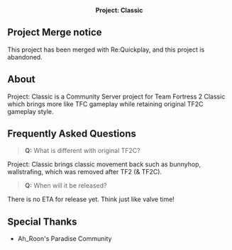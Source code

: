 <p align="center"><b>
Project: Classic
</b></p>

## Project Merge notice
This project has been merged with Re:Quickplay, and this project is abandoned.

## About

Project: Classic is a Community Server project for Team Fortress 2 Classic which brings more like TFC gameplay while retaining original TF2C gameplay style.

## Frequently Asked Questions

> **Q:** What is different with original TF2C?

Project: Classic brings classic movement back such as bunnyhop, wallstrafing, which was removed after TF2 (& TF2C).

> **Q:** When will it be released?

There is no ETA for release yet. Think just like valve time!

## Special Thanks
* Ah_Roon's Paradise Community
